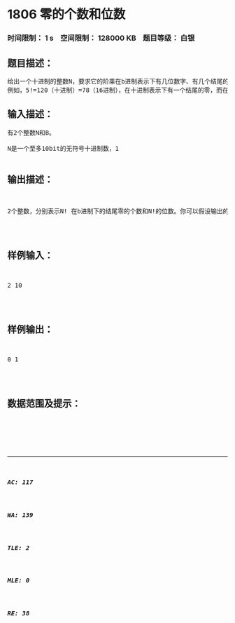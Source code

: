 # 1806 零的个数和位数   
### 时间限制： 1 s&nbsp;&nbsp;&nbsp;&nbsp;空间限制： 128000 KB&nbsp;&nbsp;&nbsp;&nbsp;题目等级： 白银  
## 题目描述：  

<pre>
给出一个十进制的整数N，要求它的阶乘在b进制表示下有几位数字、有几个结尾的零。
例如，5!=120（十进制）=78（16进制），在十进制表示下有一个结尾的零，而在16进制表示下没有结尾的零。
</pre>
  
  
## 输入描述：  

<pre>
有2个整数N和B。
 
N是一个至多10bit的无符号十进制数，1<B<=16。
  

</pre>
  
  
## 输出描述：  

<pre>
2个整数，分别表示N! 在b进制下的结尾零的个数和N!的位数。你可以假设输出的结果都不会超过2^31-1。
</pre>
  
  
## 样例输入：  

<pre>
2 10
</pre>
  
  
## 样例输出：  

<pre>
0 1
</pre>
  
  
## 数据范围及提示：  

<pre>
</pre>
  
  
***  

##### AC: 117  
##### WA: 139  
##### TLE: 2  
##### MLE: 0  
##### RE: 38  
